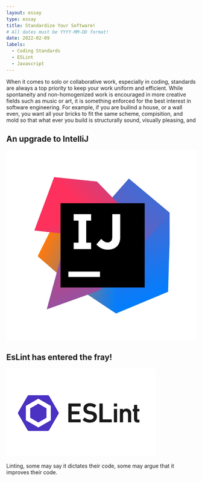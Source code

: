 ```yaml
---
layout: essay
type: essay
title: Standardize Your Software!
# All dates must be YYYY-MM-DD format!
date: 2022-02-09
labels:
  - Coding Standards
  - ESLint
  - Javascript
---
```


  When it comes to solo or collaborative work, especially in coding, standards are always a top priority to keep your work uniform and efficient. While spontaneity and non-homogenized work is encouraged in more creative fields such as music or art, it is something enforced for the best interest in software engineering. For example, if you are builind a house, or a wall even, you want all your bricks to fit the same scheme, compisition, and mold so that what ever you build is structurally sound, visually pleasing, and

<h2> An upgrade to IntelliJ </h2>
<img class="ui medium right floated rounded image" src="../images/intj.jpg">



<h2> EsLint has entered the fray! </h2>
<img class="ui medium right floated rounded image" src="../images/eslint.png">

Linting, some may say it dictates their code, some may argue that it improves their code. 
